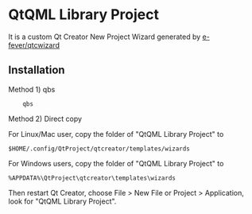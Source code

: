 QtQML Library Project
=============================

It is a custom Qt Creator New Project Wizard generated by [e-fever/qtcwizard](https://github.com/e-fever/qtcwizard)

Installation 
------------

Method 1) qbs

```
    qbs
```

Method 2) Direct copy

For Linux/Mac user, copy the folder of "QtQML Library Project" to 

```
$HOME/.config/QtProject/qtcreator/templates/wizards
```

For Windows users, copy the folder of "QtQML Library Project" to 

```
%APPDATA%\QtProject\qtcreator\templates\wizards 
```

Then restart Qt Creator, choose File > New File or Project > Application, look for "QtQML Library Project".